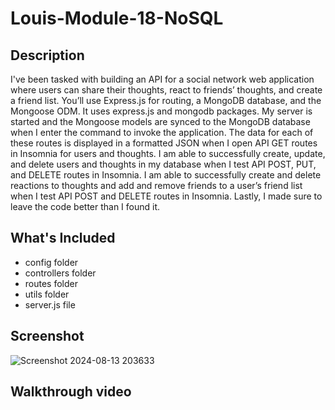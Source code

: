 # Louis-Module-18-NoSQL
## Description
I've been tasked with building an API for a social network web application where users can share their thoughts, react to friends’ thoughts, and create a friend list. You’ll use Express.js for routing, a MongoDB database, and the Mongoose ODM.
It uses express.js and mongodb packages. My server is started and the Mongoose models are synced to the MongoDB database when I enter the command to invoke the application.
The data for each of these routes is displayed in a formatted JSON when I open API GET routes in Insomnia for users and thoughts.
I am able to successfully create, update, and delete users and thoughts in my database when I test API POST, PUT, and DELETE routes in Insomnia.
I am able to successfully create and delete reactions to thoughts and add and remove friends to a user’s friend list when I test API POST and DELETE routes in Insomnia.
Lastly, I made sure to leave the code better than I found it.

## What's Included
  * config folder
  * controllers folder
  * routes folder
  * utils folder
  * server.js file
## Screenshot
![Screenshot 2024-08-13 203633](https://github.com/user-attachments/assets/d8de6e93-f7ab-41d8-9376-eba50ed58ab4)

## Walkthrough video
